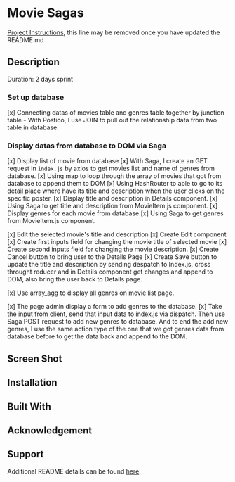 # Movie Sagas

[Project Instructions](./INSTRUCTIONS.md), this line may be removed once you have updated the README.md

## Description
Duration: 2 days sprint

### Set up database
[x] Connecting datas of movies table and genres table together by junction table
    - With Postico, I use JOIN to pull out the relationship data from two table in database.
### Display datas from database to DOM via Saga
[x] Display list of movie from database
    [x] With Saga, I create an GET request in `index.js` by axios to get movies list and name of genres from database. 
    [x] Using map to loop through the array of movies that got from database to append them to DOM
    [x] Using HashRouter to able to go to its detail place where have its title and description when the user clicks on the specific poster.
[x] Display title and description in Details component.
    [x] Using Saga to get title and description from MovieItem.js component.
[x] Display genres for each movie from database
    [x] Using Saga to get genres from MovieItem.js component.

    
[x] Edit the selected movie's title and description
    [x] Create Edit component
        [x] Create first inputs field for changing the movie title of selected movie
        [x] Create second inputs field for changing the movie description.
    [x] Create Cancel button to bring user to the Details Page
    [x] Create Save button to update the title and description by sending despatch to Index.js, cross throught reducer and in Details component get changes and append to DOM, also bring the user back to Details page.

[x]   Use array_agg to display all genres on movie list page.

[x] The page admin display a form to add genres to the database.
    [x] Take the input from client, send that input data to index.js via dispatch. Then use Saga POST request to add new genres to database. And to end the add new genres, I use the same action type of the one that we got genres data from database before to get the data back and append to the DOM. 


## Screen Shot

## Installation

## Built With

## Acknowledgement

## Support



Additional README details can be found [here](https://github.com/PrimeAcademy/readme-template/blob/master/README.md).
